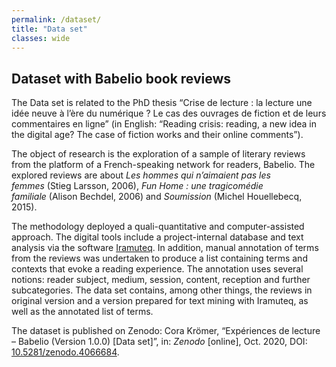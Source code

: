 ```yaml
---
permalink: /dataset/
title: "Data set"
classes: wide
---
```


## Dataset with Babelio book reviews

The Data set is related to the PhD thesis “Crise de lecture : la lecture une idée neuve à l’ère du numérique ? Le cas des ouvrages de fiction et de leurs commentaires en ligne” (in English: “Reading crisis: reading, a new idea in the digital age? The case of fiction works and their online comments”).

The object of research is the exploration of a sample of literary reviews from the platform of a French-speaking network for readers, Babelio. The explored reviews are about *Les hommes qui n’aimaient pas les femmes* (Stieg Larsson, 2006), *Fun Home : une tragicomédie familiale* (Alison Bechdel, 2006) and *Soumission* (Michel Houellebecq, 2015).

The methodology deployed a quali-quantitative and computer-assisted approach. The digital tools include a project-internal database and text analysis via the software [Iramuteq](http://www.iramuteq.org). In addition, manual annotation of terms from the reviews was undertaken to produce a list containing terms and contexts that evoke a reading experience. The annotation uses several notions: reader subject, medium, session, content, reception and further subcategories.
The data set contains, among other things, the reviews in original version and a version prepared for text mining with Iramuteq, as well as the annotated list of terms.

The dataset is published on Zenodo: Cora Krömer, “Expériences de lecture – Babelio (Version 1.0.0) [Data set]”, in: *Zenodo* [online], Oct. 2020, DOI: [10.5281/zenodo.4066684](http://doi.org/10.5281/zenodo.4066684).


<!-- link to my thesis -->

